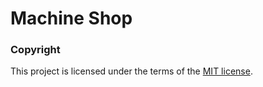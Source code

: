 # Machine Shop

### Copyright
This project is licensed under the terms of the [MIT license](/LICENSE).
